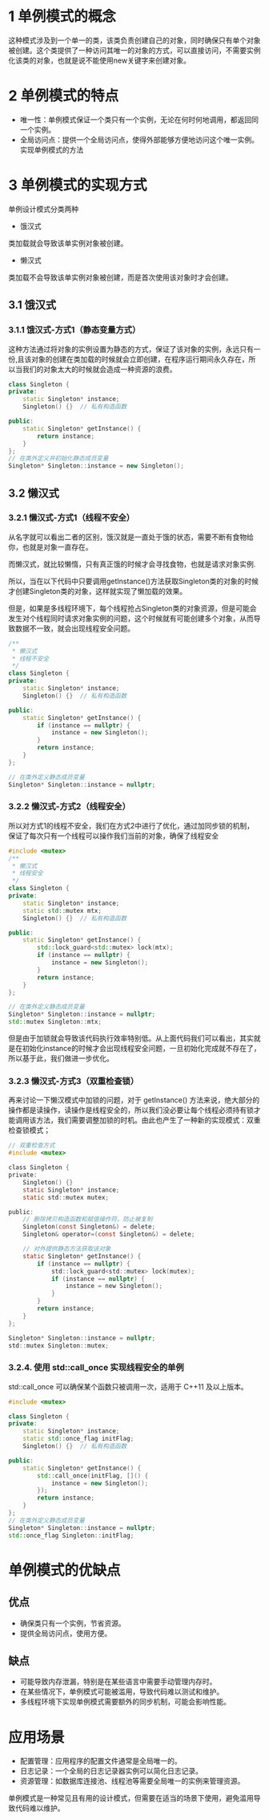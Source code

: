 # 1 单例模式的概念
这种模式涉及到一个单一的类，该类负责创建自己的对象，同时确保只有单个对象被创建。这个类提供了一种访问其唯一的对象的方式，可以直接访问，不需要实例化该类的对象，也就是说不能使用new关键字来创建对象。

# 2 单例模式的特点
* 唯一性：单例模式保证一个类只有一个实例，无论在何时何地调用，都返回同一个实例。
* 全局访问点：提供一个全局访问点，使得外部能够方便地访问这个唯一实例。
实现单例模式的方法

# 3 单例模式的实现方式
单例设计模式分类两种 
* ​饿汉式

类加载就会导致该单实例对象被创建。
* 懒汉式

类加载不会导致该单实例对象被创建，而是首次使用该对象时才会创建。

## 3.1 饿汉式
### 3.1.1 饿汉式-方式1（静态变量方式）
这种方法通过将对象的实例设置为静态的方式，保证了该对象的实例，永远只有一份,且该对象的创建在类加载的时候就会立即创建，在程序运行期间永久存在，所以当我们的对象太大的时候就会造成一种资源的浪费。
```cpp
class Singleton {
private:
    static Singleton* instance;
    Singleton() {}  // 私有构造函数

public:
    static Singleton* getInstance() {
        return instance;
    }
};
// 在类外定义并初始化静态成员变量
Singleton* Singleton::instance = new Singleton();
```

## 3.2 懒汉式
### 3.2.1 懒汉式-方式1（线程不安全）
从名字就可以看出二者的区别，饿汉就是一直处于饿的状态，需要不断有食物给你，也就是对象一直存在。

而懒汉式，就比较懒惰，只有真正饿的时候才会寻找食物，也就是请求对象实例.

所以，当在以下代码中只要调用getInstance()方法获取Singleton类的对象的时候才创建Singleton类的对象，这样就实现了懒加载的效果。

但是，如果是多线程环境下，每个线程抢占Singleton类的对象资源，但是可能会发生对个线程同时请求对象实例的问题，这个时候就有可能创建多个对象，从而导致数据不一致，就会出现线程安全问题。
```cpp
/**
 * 懒汉式
 * 线程不安全
 */
class Singleton {
private:
    static Singleton* instance;
    Singleton() {}  // 私有构造函数

public:
    static Singleton* getInstance() {
        if (instance == nullptr) {
            instance = new Singleton();
        }
        return instance;
    }
};

// 在类外定义静态成员变量
Singleton* Singleton::instance = nullptr;
```
### 3.2.2 懒汉式-方式2（线程安全）
所以对方式1的线程不安全，我们在方式2中进行了优化，通过加同步锁的机制，保证了每次只有一个线程可以操作我们当前的对象，确保了线程安全
```cpp
#include <mutex>
/**
 * 懒汉式
 * 线程安全
 */
class Singleton {
private:
    static Singleton* instance;
    static std::mutex mtx;
    Singleton() {}  // 私有构造函数

public:
    static Singleton* getInstance() {
        std::lock_guard<std::mutex> lock(mtx);
        if (instance == nullptr) {
            instance = new Singleton();
        }
        return instance;
    }
};

// 在类外定义静态成员变量
Singleton* Singleton::instance = nullptr;
std::mutex Singleton::mtx;
```
但是由于加锁就会导致该代码执行效率特别低。从上面代码我们可以看出，其实就是在初始化instance的时候才会出现线程安全问题，一旦初始化完成就不存在了，所以基于此，我们做进一步优化。
### 3.2.3 懒汉式-方式3（双重检查锁）
再来讨论一下懒汉模式中加锁的问题，对于 getInstance() 方法来说，绝大部分的操作都是读操作，读操作是线程安全的，所以我们没必要让每个线程必须持有锁才能调用该方法，我们需要调整加锁的时机。由此也产生了一种新的实现模式：双重检查锁模式；
```c
// 双重检查方式
#include <mutex>

class Singleton {
private:
    Singleton() {}
    static Singleton* instance;
    static std::mutex mutex;

public:
    // 删除拷贝构造函数和赋值操作符，防止被复制
    Singleton(const Singleton&) = delete;
    Singleton& operator=(const Singleton&) = delete;

    // 对外提供静态方法获取该对象
    static Singleton* getInstance() {
        if (instance == nullptr) {
            std::lock_guard<std::mutex> lock(mutex);
            if (instance == nullptr) {
                instance = new Singleton();
            }
        }
        return instance;
    }
};

Singleton* Singleton::instance = nullptr;
std::mutex Singleton::mutex;
```

### 3.2.4. 使用 std::call_once 实现线程安全的单例
std::call_once 可以确保某个函数只被调用一次，适用于 C++11 及以上版本。

```cpp
#include <mutex>

class Singleton {
private:
    static Singleton* instance;
    static std::once_flag initFlag;
    Singleton() {}  // 私有构造函数

public:
    static Singleton* getInstance() {
        std::call_once(initFlag, []() {
            instance = new Singleton();
        });
        return instance;
    }
};
// 在类外定义静态成员变量
Singleton* Singleton::instance = nullptr;
std::once_flag Singleton::initFlag;
```
# 单例模式的优缺点
## 优点
* 确保类只有一个实例，节省资源。
* 提供全局访问点，使用方便。
## 缺点
* 可能导致内存泄漏，特别是在某些语言中需要手动管理内存时。
* 在某些情况下，单例模式可能被滥用，导致代码难以测试和维护。
* 多线程环境下实现单例模式需要额外的同步机制，可能会影响性能。
# 应用场景
* 配置管理：应用程序的配置文件通常是全局唯一的。
* 日志记录：一个全局的日志记录器实例可以简化日志记录。
* 资源管理：如数据库连接池、线程池等需要全局唯一的实例来管理资源。

单例模式是一种常见且有用的设计模式，但需要在适当的场景下使用，避免滥用导致代码难以维护。